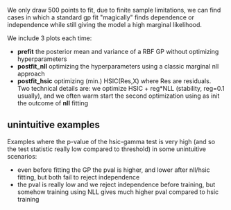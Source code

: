 We only draw 500 points to fit, due to finite sample limitations, we can find cases in which a standard gp fit "magically" finds dependence or independence while still giving the model a high marginal likelihood.

We include 3 plots each time:

* **prefit** the posterior mean and variance of a RBF GP without optimizing hyperparameters
* **postfit_nll** optimizing the hyperparameters using a classic marginal nll approach
* **postfit_hsic** optimizing (min.) HSIC(Res,X) where Res are residuals.  
  Two technical details are: we optimize HSIC + reg*NLL (stability, reg=0.1 usually),
  and we often warm start the second optimization using as init the outcome of **nll** fitting


## unintuitive examples

Examples where the p-value of the hsic-gamma test is very high (and so the test statistic really low compared to threshold) in some unintuitive scenarios:
* even before fitting the GP the pval is higher, and lower after nll/hsic fitting, but both fail to reject independence
* the pval is really low and we reject independence before training, but somehow training using NLL gives much higher pval compared to hsic training
